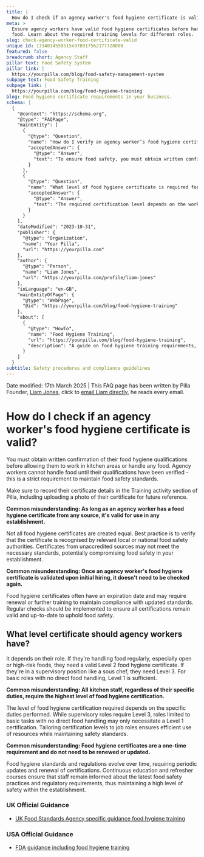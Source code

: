 ```yaml
---
title: |
  How do I check if an agency worker's food hygiene certificate is valid?
meta: >
  Ensure agency workers have valid food hygiene certificates before handling
  food. Learn about the required training levels for different roles.
slug: check-agency-worker-food-certificate-valid
unique id: 1734014558515x978917562177728000
featured: false
breadcrumb short: Agency Staff
pillar text: Food Safety System
pillar link: |
  https://yourpilla.com/blog/food-safety-management-system
subpage text: Food Safety Training
subpage link: |
  https://yourpilla.com/blog/food-hygiene-training
blog: Food hygiene certificate requirements in your business.
schema: |
  {
    "@context": "https://schema.org",
    "@type": "FAQPage",
    "mainEntity": [
      {
        "@type": "Question",
        "name": "How do I verify an agency worker’s food hygiene certificate?",
        "acceptedAnswer": {
          "@type": "Answer",
          "text": "To ensure food safety, you must obtain written confirmation of an agency worker’s food hygiene qualifications before they work in kitchen areas or handle any food. Their qualifications must be verified, and you should record the certificate details—including a photo of the certificate—in your training records for future reference."
        }
      },
      {
        "@type": "Question",
        "name": "What level of food hygiene certificate is required for agency workers?",
        "acceptedAnswer": {
          "@type": "Answer",
          "text": "The required certification level depends on the worker’s role. For those handling food regularly, especially high‐risk or open foods, a valid Level 2 certificate is needed. Supervisory staff, such as sous chefs, should have a Level 3 certificate, while roles with minimal or no direct food handling typically require only a Level 1 certification."
        }
      }
    ],
    "dateModified": "2023-10-31",
    "publisher": {
      "@type": "Organization",
      "name": "Your Pilla",
      "url": "https://yourpilla.com"
    },
    "author": {
      "@type": "Person",
      "name": "Liam Jones",
      "url": "https://yourpilla.com/profile/liam-jones"
    },
    "inLanguage": "en-GB",
    "mainEntityOfPage": {
      "@type": "WebPage",
      "@id": "https://yourpilla.com/blog/food-hygiene-training"
    },
    "about": [
      {
        "@type": "HowTo",
        "name": "Food Hygiene Training",
        "url": "https://yourpilla.com/blog/food-hygiene-training",
        "description": "A guide on food hygiene training requirements, including what certification levels are needed for different roles in a food business."
      }
    ]
  }
subtitle: Safety procedures and compliance guidelines
---
```


Date modified: 17th March 2025 | This FAQ page has been written by Pilla Founder, [Liam Jones](https://yourpilla.com/profile/liam-jones), click to [email Liam directly](https://mailto:liam@yourpilla.com), he reads every email.

# How do I check if an agency worker's food hygiene certificate is valid?

You must obtain written confirmation of their food hygiene qualifications before allowing them to work in kitchen areas or handle any food. Agency workers cannot handle food until their qualifications have been verified - this is a strict requirement to maintain food safety standards.

Make sure to record their certificate details in the Training activity section of Pilla, including uploading a photo of their certificate for future reference.

**Common misunderstanding: As long as an agency worker has a food hygiene certificate from any source, it's valid for use in any establishment.**

Not all food hygiene certificates are created equal. Best practice is to verify that the certificate is recognised by relevant local or national food safety authorities. Certificates from unaccredited sources may not meet the necessary standards, potentially compromising food safety in your establishment.

**Common misunderstanding: Once an agency worker's food hygiene certificate is validated upon initial hiring, it doesn't need to be checked again.**

Food hygiene certificates often have an expiration date and may require renewal or further training to maintain compliance with updated standards. Regular checks should be implemented to ensure all certifications remain valid and up-to-date to uphold food safety.

## What level certificate should agency workers have?

It depends on their role. If they're handling food regularly, especially open or high-risk foods, they need a valid Level 2 food hygiene certificate. If they're in a supervisory position like a sous chef, they need Level 3. For basic roles with no direct food handling, Level 1 is sufficient.

**Common misunderstanding: All kitchen staff, regardless of their specific duties, require the highest level of food hygiene certification.**

The level of food hygiene certification required depends on the specific duties performed. While supervisory roles require Level 3, roles limited to basic tasks with no direct food handling may only necessitate a Level 1 certification. Tailoring certification levels to job roles ensures efficient use of resources while maintaining safety standards.

**Common misunderstanding: Food hygiene certificates are a one-time requirement and do not need to be renewed or updated.**

Food hygiene standards and regulations evolve over time, requiring periodic updates and renewal of certifications. Continuous education and refresher courses ensure that staff remain informed about the latest food safety practices and regulatory requirements, thus maintaining a high level of safety within the establishment.

### UK Official Guidance

-   [UK Food Standards Agency specific guidance food hygiene training](https://www.food.gov.uk/business-guidance/food-hygiene-for-your-business?utm_source=chatgpt.com)
    

### USA Official Guidance

-   [FDA guidance including food hygiene training](https://www.fda.gov/food/retail-food-protection/retail-food-industryregulatory-assistance-training)

